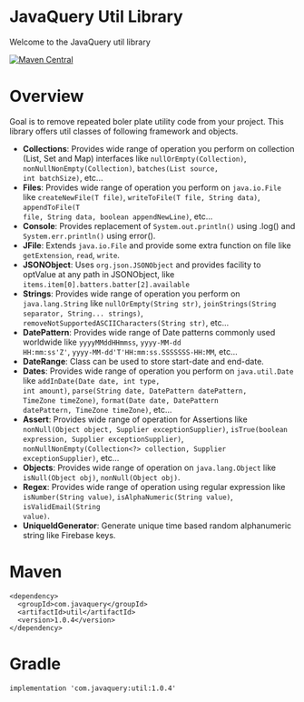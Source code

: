 # JavaQuery Util Library
Welcome to the JavaQuery util library

[![Maven Central](https://maven-badges.herokuapp.com/maven-central/com.javaquery/util/badge.svg)](https://maven-badges.herokuapp.com/maven-central/com.javaquery/util)

# Overview
Goal is to remove repeated boler plate utility code from your project. This library offers util classes of following framework and objects.

- <b>Collections</b>: Provides wide range of operation you perform on collection (List, Set and Map) interfaces like <code>nullOrEmpty(Collection)</code>, <code>nonNullNonEmpty(Collection)</code>, <code>batches(List<T> source, int batchSize)</code>, etc...
- <b>Files</b>: Provides wide range of operation you perform on <code>java.io.File</code> like <code>createNewFile(T file)</code>, <code>writeToFile(T file, String data)</code>, <code>appendToFile(T file, String data, boolean appendNewLine)</code>, etc...
- <b>Console</b>: Provides replacement of <code>System.out.println()</code> using .log() and <code>System.err.println()</code> using error().
- <b>JFile</b>: Extends <code>java.io.File</code> and provide some extra function on file like <code>getExtension</code>, <code>read</code>, <code>write</code>.
- <b>JSONObject</b>: Uses <code>org.json.JSONObject</code> and provides facility to optValue at any path in JSONObject, like <code>items.item[0].batters.batter[2].available</code>
- <b>Strings</b>: Provides wide range of operation you perform on <code>java.lang.String</code> like <code>nullOrEmpty(String str)</code>, <code>joinStrings(String separator, String... strings)</code>, <code>removeNotSupportedASCIICharacters(String str)</code>, etc...
- <b>DatePattern</b>: Provides wide range of Date patterns commonly used worldwide like <code>yyyyMMddHHmmss</code>, <code>yyyy-MM-dd HH:mm:ss'Z'</code>, <code>yyyy-MM-dd'T'HH:mm:ss.SSSSSSS-HH:MM</code>, etc...
- <b>DateRange</b>: Class can be used to store start-date and end-date.
- <b>Dates</b>: Provides wide range of operation you perform on <code>java.util.Date</code> like <code>addInDate(Date date, int type, int amount)</code>, <code>parse(String date, DatePattern datePattern, TimeZone timeZone)</code>, <code>format(Date date, DatePattern datePattern, TimeZone timeZone)</code>, etc...
- <b>Assert</b>: Provides wide range of operation for Assertions like <code>nonNull(Object object, Supplier<T> exceptionSupplier)</code>, <code>isTrue(boolean expression, Supplier<T> exceptionSupplier)</code>, <code>nonNullNonEmpty(Collection<?> collection, Supplier<T> exceptionSupplier)</code>, etc...
- <b>Objects</b>: Provides wide range of operation on <code>java.lang.Object</code> like <code>isNull(Object obj)</code>, <code>nonNull(Object obj)</code>.
- <b>Regex</b>: Provides wide range of operation using regular expression like <code>isNumber(String value)</code>, <code>isAlphaNumeric(String value)</code>, <code>isValidEmail(String value)</code>.
- <b>UniqueIdGenerator</b>: Generate unique time based random alphanumeric string like Firebase keys.

# Maven
```
<dependency>
  <groupId>com.javaquery</groupId>
  <artifactId>util</artifactId>
  <version>1.0.4</version>
</dependency>
``` 

# Gradle
```
implementation 'com.javaquery:util:1.0.4'
```
